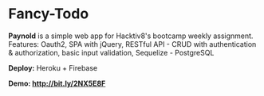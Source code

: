 # Fancy-Todo

**Paynold** is a simple web app for Hacktiv8's bootcamp weekly assignment. Features: Oauth2, SPA with jQuery, RESTful API - CRUD with authentication & authorization, basic input validation, Sequelize - PostgreSQL

**Deploy:** Heroku + Firebase

**Demo: http://bit.ly/2NX5E8F**

